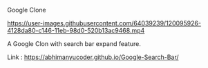 Google Clone

https://user-images.githubusercontent.com/64039239/120095926-4128da80-c146-11eb-98d0-520b13ac9468.mp4

A Google Clon with search bar expand feature.

Link : https://abhimanyucoder.github.io/Google-Search-Bar/
